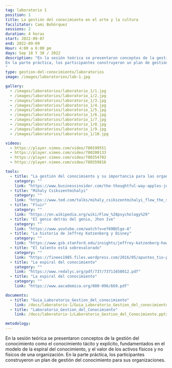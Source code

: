 ```yaml
---
tag: laboratorio 1
position: 1
title: La gestión del conocimiento en el arte y la cultura
facilitator: Cami Bohórquez
sessions: 2
duration: 4 horas
start: 2022-09-07
end: 2022-09-09
Hour: 4:00 a 6:00 pm
days: Sep 18 Y 30 / 2022
description: "En la sesión teórica se presentaron conceptos de la gestión del conocimiento como el conocimiento tácito y explícito, fundamentados en el modelo de la espiral del conocimiento, y el valor de los activos físicos y no físicos de una organización.
En la parte práctica, los participantes construyeron un plan de gestión del conocimiento para sus organizaciones.
"
type: gestion-del-conocimiento/laboratorios
image: /images/laboratorios/lab-1.jpg

gallery:
  - /images/laboratorios/laboratorio_1/1.jpg
  - /images/laboratorios/laboratorio_1/2.jpg
  - /images/laboratorios/laboratorio_1/3.jpg
  - /images/laboratorios/laboratorio_1/4.jpg
  - /images/laboratorios/laboratorio_1/5.jpg
  - /images/laboratorios/laboratorio_1/6.jpg
  - /images/laboratorios/laboratorio_1/7.jpg
  - /images/laboratorios/laboratorio_1/8.jpg
  - /images/laboratorios/laboratorio_1/9.jpg
  - /images/laboratorios/laboratorio_1/10.jpg

videos:
  - https://player.vimeo.com/video/780199551
  - https://player.vimeo.com/video/780200133
  - https://player.vimeo.com/video/780354702
  - https://player.vimeo.com/video/780359816

tools:
  - title: "La gestión del conocimiento y su importancia para las organizaciones y los colectivos artísticos:"
    category: ""
    link: "https://www.businessinsider.com/the-thoughtful-way-apples-jony-ive-managed-steve-jobs-2013-9"
  - title: "Mihaly Csikszentmihalyi"
    category: ""
    link: "https://www.ted.com/talks/mihaly_csikszentmihalyi_flow_the_secret_to_happiness"
  - title: "Fluir"
    category: ""
    link: "https://en.wikipedia.org/wiki/Flow_%28psychology%29"
  - title: "El genio detrás del genio, Jhon Ive"
    category: ""
    link: "https://www.youtube.com/watch?v=ef69BUlge-A"
  - title: "La historia de Jeffrey Katzenberg y Disney"
    category: ""
    link: "https://www.gsb.stanford.edu/insights/jeffrey-katzenberg-how-failure-makes-better-leader"
  - title: "El talento está sobrevalorado"
    category: ""
    link: "https://finees1985.files.wordpress.com/2016/05/apuntes_tio-paraimprimir_segundarevisic3b3n_cwm.pdf"
  - title: "La espiral del conocimiento"
    category: ""
    link: "https://www.redalyc.org/pdf/737/73711658012.pdf"
  - title: "La espiral del conocimiento"
    category: ""
    link: "https://www.aacademica.org/000-096/669.pdf"

documents:
  - title: "Guia_Laboratorio_Gestion_del_conocimiento"
    link: /docs/laboratorio-1/Guia_Laboratorio_Gestion_del_conocimiento.pdf
  - title: "Laboratorio_Gestion_del_Conocimiento"
    link: /docs/laboratorio-1/Laboratorio_Gestion_del_Conocimiento.pptx.pdf

metodology:
---
```


En la sesión teórica se presentaron conceptos de la gestión del conocimiento como el conocimiento tácito y explícito, fundamentados en el modelo de la espiral del conocimiento, y el valor de los activos físicos y no físicos de una organización.
En la parte práctica, los participantes construyeron un plan de gestión del conocimiento para sus organizaciones.
